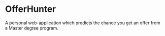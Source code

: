 # OfferHunter
A personal web-application which predicts the chance you get an offer from a Master degree program.
